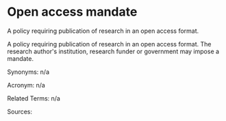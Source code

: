# Open access mandate

A policy requiring publication of research in an open access format.

A policy requiring publication of research in an open access format. The research author's institution, research funder or government may impose a mandate.

Synonyms: n/a

Acronym: n/a

Related Terms: n/a

Sources: